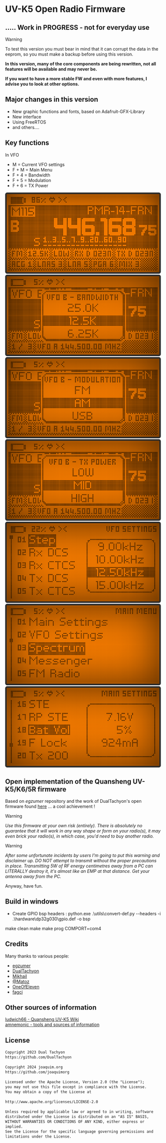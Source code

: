 # UV-K5 Open Radio Firmware

## ..... Work in PROGRESS - not for everyday use

> [!WARNING]  
> To test this version you must bear in mind that it can corrupt the data in the eeprom, so you must make a backup before using this version.
> 
> **In this version, many of the core components are being rewritten, not all features will be available and may never be.**
>
> **If you want to have a more stable FW and even with more features, I advise you to look at other options.**

## Major changes in this version

- New graphic functions and fonts, based on Adafruit-GFX-Library
- New interface
- Using FreeRTOS
- and others....

## Key functions

In VFO

- M = Current VFO settings
- F + M = Main Menu
- F + 4 = Bandwidth
- F + 5 = Modulation
- F + 6 = TX Power

![Main VFO](images/uv-k5-screenshot_mainvfo.png "Main VFO")
![Change bandwidth](images/uv-k5-screenshot_bandwidth.png "Change bandwidth")
![Change modulation](images/uv-k5-screenshot_modulation.png "Change modulation")
![Change TX power](images/uv-k5-screenshot_txpower.png "Change TX power")
![VFO settings](images/uv-k5-screenshot_vfosettings.png "VFO settings")
![Main menu](images/uv-k5-screenshot_mainmenu.png "Main menu")
![Main settings](images/uv-k5-screenshot_mainsettings.png "Main settings")

## Open implementation of the Quansheng UV-K5/K6/5R firmware

Based on _egzumer_ repository and the work of DualTachyon's open firmware found [here](https://github.com/DualTachyon/uv-k5-firmware) ... a cool achievement !

> [!WARNING]  
> _Use this firmware at your own risk (entirely). There is absolutely no guarantee that it will work in any way shape or form on your radio(s), it may even brick your radio(s), in which case, you'd need to buy another radio._

> [!WARNING]
> _After some unfortunate incidents by users I'm going to put this warning and disclaimer up. DO NOT attempt to transmit without the proper precautions in place. Transmitting 5W of RF energy centimetres away from a PC can LITERALLY destroy it, it's almost like an EMP at that distance. Get your antenna away from the PC._

Anyway, have fun.

## Build in windows

- Create GPIO bsp headers : python.exe .\utils\convert-def.py --headers -i .\hardware\dp32g030\gpio.def -o bsp

make clean
make
make prog COMPORT=com4

## Credits

Many thanks to various people:

- [egzumer](https://github.com/egzumer/uv-k5-firmware-custom)
- [DualTachyon](https://github.com/DualTachyon)
- [Mikhail](https://github.com/fagci)
- [@Matoz](https://github.com/spm81)
- [OneOfEleven](https://github.com/OneOfEleven)
- [fagci](https://github.com/fagci)

## Other sources of information

[ludwich66 - Quansheng UV-K5 Wiki](https://github.com/ludwich66/Quansheng_UV-K5_Wiki/wiki)<br>
[amnemonic - tools and sources of information](https://github.com/amnemonic/Quansheng_UV-K5_Firmware)

## License

    Copyright 2023 Dual Tachyon
    https://github.com/DualTachyon

    Copyright 2024 joaquim.org
    https://github.com/joaquimorg

    Licensed under the Apache License, Version 2.0 (the "License");
    you may not use this file except in compliance with the License.
    You may obtain a copy of the License at

    http://www.apache.org/licenses/LICENSE-2.0

    Unless required by applicable law or agreed to in writing, software
    distributed under the License is distributed on an "AS IS" BASIS,
    WITHOUT WARRANTIES OR CONDITIONS OF ANY KIND, either express or implied.
    See the License for the specific language governing permissions and
    limitations under the License.
